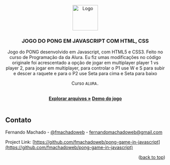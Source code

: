 <div id="top"></div>



<!-- PROJECT LOGO -->
<br />
<div align="center">
  <a href="#">
    <img src="https://github.com/othneildrew/Best-README-Template/raw/master/images/logo.png" alt="Logo" width="80" height="80">
  </a>

  <h3 align="center">JOGO DO PONG EM JAVASCRIPT COM HTML, CSS</h3>
  
  <p align="center">Jogo do PONG desenvolvido em Javascript, com HTML5 e CSS3. Feito no curso de Programação da da Alura. Eu fiz umas modificações no código originale  foi acrescentado a opção de jogar em multiplayer player 1 vs player 2, para jogar em multiplayer, para controlar o P1 use W e S para subir e descer a raquete e para o P2 use Seta para cima e Seta para baixo</p>
  
  <p align="center">Curso <code>ALURA.</code> </p>

  <p align="center">
    <br />
    <a href="https://github.com/fmachadoweb/pong-game-in-javascript"><strong>Explorar arquivos »</strong></a> <a href="http://hardtek.com.br/pong/"><strong>Demo do jogo</strong></a>
    <br />
    <br />
  </p>
</div>


<!-- CONTACT -->
## Contato

Fernando Machado - [@fmachadoweb](https://twitter.com/fmachadoweb) - fernandomachadoweb@gmail.com

Project Link: [https://github.com/fmachadoweb/pong-game-in-javascript](https://github.com/fmachadoweb/pong-game-in-javascript)

<p align="right">(<a href="#top">back to top</a>)</p>


